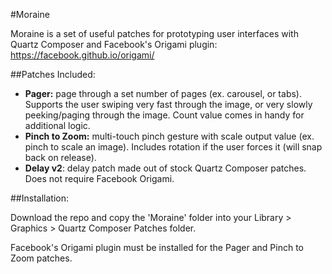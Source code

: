 #Moraine

Moraine is a set of useful patches for prototyping user interfaces with Quartz Composer and Facebook's Origami plugin: https://facebook.github.io/origami/


##Patches Included:

* **Pager:** page through a set number of pages (ex. carousel, or tabs). Supports the user swiping very fast through the image, or very slowly peeking/paging through the image. Count value comes in handy for additional logic.
* **Pinch to Zoom:** multi-touch pinch gesture with scale output value (ex. pinch to scale an image). Includes rotation if the user forces it (will snap back on release).
* **Delay v2**: delay patch made out of stock Quartz Composer patches. Does not require Facebook Origami.


##Installation:

Download the repo and copy the 'Moraine' folder into your Library > Graphics > Quartz Composer Patches folder.

Facebook's Origami plugin must be installed for the Pager and Pinch to Zoom patches.